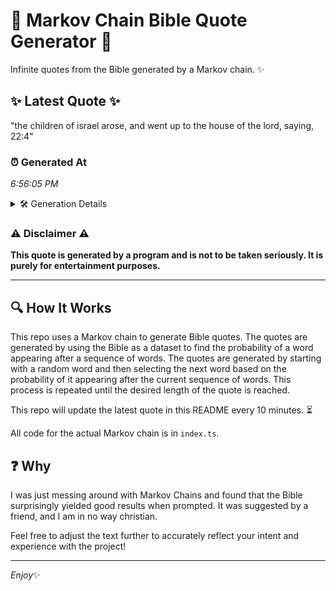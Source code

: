 # 📖 Markov Chain Bible Quote Generator 📖

Infinite quotes from the Bible generated by a Markov chain. ✨

## ✨ Latest Quote ✨
"the children of israel arose, and went up to the house of the lord, saying, 22:4"

### ⏰ Generated At
*6:56:05 PM*

<details>
    <summary>🛠️ Generation Details</summary>
    <p>
        <strong>🌱 Seed:</strong> the<br>
        <strong>🔄 Iterations:</strong> 15<br>
        <strong>📜 Context History:</strong><br>[ the ]: children<br>[ the, children ]: of<br>[ the, children, of ]: israel<br>[ the, children, of, israel ]: arose,<br>[ the, children, of, israel, arose, ]: and<br>[ the, children, of, israel, arose,, and ]: went<br>[ children, of, israel, arose,, and, went ]: up<br>[ of, israel, arose,, and, went, up ]: to<br>[ israel, arose,, and, went, up, to ]: the<br>[ arose,, and, went, up, to, the ]: house<br>[ and, went, up, to, the, house ]: of<br>[ went, up, to, the, house, of ]: the<br>[ up, to, the, house, of, the ]: lord,<br>[ to, the, house, of, the, lord, ]: saying,<br>[ the, house, of, the, lord,, saying, ]: 22:4<br>
    </p>
</details>

### ⚠️ Disclaimer ⚠️
**This quote is generated by a program and is not to be taken seriously. It is purely for entertainment purposes.**

---

## 🔍 How It Works

This repo uses a Markov chain to generate Bible quotes. The quotes are generated by using the Bible as a dataset to find the probability of a word appearing after a sequence of words. The quotes are generated by starting with a random word and then selecting the next word based on the probability of it appearing after the current sequence of words. This process is repeated until the desired length of the quote is reached.

This repo will update the latest quote in this README every 10 minutes. ⏳

All code for the actual Markov chain is in `index.ts`.

## ❓ Why

I was just messing around with Markov Chains and found that the Bible surprisingly yielded good results when prompted. 
It was suggested by a friend, and I am in no way christian.

Feel free to adjust the text further to accurately reflect your intent and experience with the project!

---

*Enjoy*✨
